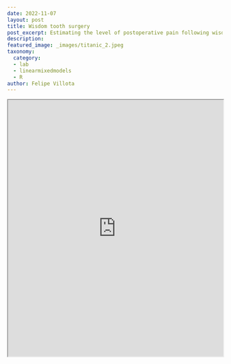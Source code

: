 ```yaml
---
date: 2022-11-07
layout: post
title: Wisdom tooth surgery
post_excerpt: Estimating the level of postoperative pain following wisdom tooth surgery using fixed-effect predictors, considering the clustering of treatment hospitals.
description: 
featured_image: _images/titanic_2.jpeg
taxonomy:
  category: 
  - lab
  - linearmixedmodels
  - R
author: Felipe Villota
---
```



 <iframe src="https://docs.google.com/viewer?url=https://felipevillota.com/wp-content/uploads/2024/04/LAB2_mixed_lm_wisdom.pdf&embedded=true" width="100%" height="600px"></iframe>
